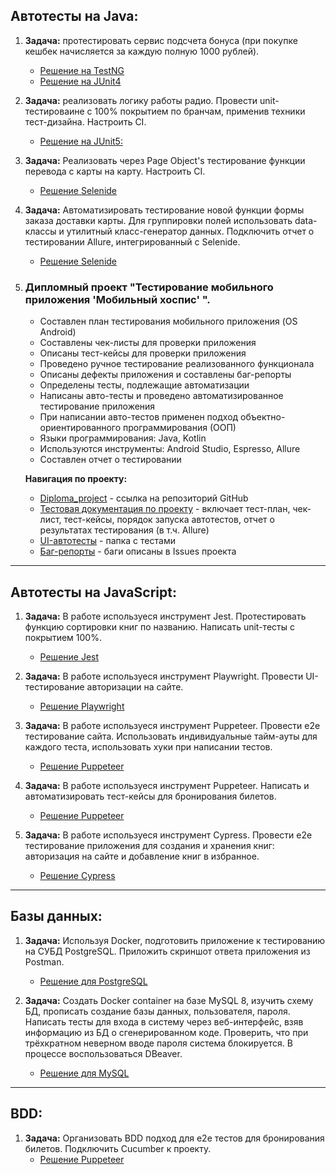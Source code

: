 ## Автотесты на Java:

1. **Задача:** протестировать сервис подсчета бонуса (при покупке кешбек начисляется за каждую полную 1000 рублей).
   - [Решение на TestNG](https://github.com/RytoryQA/Homework-autotest-1/blob/testng/src/test/java/org/example/CashbackHackServiceTest.java)  
   - [Решение на JUnit4](https://github.com/RytoryQA/Homework-autotest-1/blob/junit4/src/test/java/org/example/CashbackHackServiceTest.java)  

2. **Задача:** реализовать логику работы радио. Провести unit-тестироваине с 100% покрытием по бранчам, применив техники тест-дизайна. Настроить CI.
   - [Решение на JUnit5:](https://github.com/RytoryQA/Homework-10)  

3. **Задача:** Реализовать через Page Object's тестирование функции перевода с карты на карту. Настроить CI.  
   - [Решение Selenide](https://github.com/RytoryQA/Homework-autotest-6)   

4. **Задача:** Автоматизировать тестирование новой функции формы заказа доставки карты. Для группировки полей использовать data-классы и утилитный класс-генератор данных. Подключить отчет о тестировании Allure, интегрированный с Selenide.  
   - [Решение Selenide](https://github.com/RytoryQA/Homework-autotest-9)  

5. ### Дипломный проект "Тестирование мобильного приложения 'Мобильный хоспис' ".
   - Составлен план тестирования мобильного приложения (OS Android)
   - Составлены чек-листы для проверки приложения
   - Описаны тест-кейсы  для проверки приложения
   - Проведено ручное тестирование реализованного функционала
   - Описаны дефекты приложения и составлены баг-репорты
   - Определены тесты, подлежащие автоматизации
   - Написаны авто-тесты и проведено автоматизированное тестирование приложения
   - При написании авто-тестов применен подход объектно-ориентированного программирования (ООП)
   - Языки программирования: Java, Kotlin
   - Используются инструменты: Android Studio, Espresso, Allure
   - Составлен отчет о тестировании

   **Навигация по проекту:** 
   - [Diploma_project](https://github.com/RytoryQA/Diploma) - ссылка на репозиторий GitHub
   - [Тестовая документация по проекту](https://github.com/RytoryQA/Diploma/tree/main/report) - включает тест-план, чек-лист, тест-кейсы, порядок запуска автотестов, отчет о результатах тестирования (в т.ч. Allure) 
   - [UI-автотесты](https://github.com/RytoryQA/Diploma/tree/main/app/src/androidTest/java/ru/iteco/fmhandroid/ui) - папка с тестами
   - [Баг-репорты](https://github.com/RytoryQA/Diploma/issues) - баги описаны в Issues проекта

-------

## Автотесты на JavaScript: 

1. **Задача:** В работе используеся инструмент Jest. Протестировать функцию сортировки книг по названию. Написать unit-тесты с покрытием 100%.
   - [Решение Jest](https://github.com/RytoryQA/Homework-autoJS-3.1) 

2. **Задача:** В работе используеся инструмент Playwright. Провести UI-тестирование авторизации на сайте.
   - [Решение Playwright](https://github.com/RytoryQA/Homework-autoJS-3.2)  

3. **Задача:** В работе используеся инструмент Puppeteer. Провести e2e тестирование сайта. Использовать индивидуальные тайм-ауты для каждого теста, использовать хуки при написании тестов. 
   - [Решение Puppeteer](https://github.com/RytoryQA/Homework-autoJS-4) 

4. **Задача:** В работе используеся инструмент Puppeteer. Написать и автоматизировать тест-кейсы для бронирования билетов. 
   - [Решение Puppeteer](https://github.com/RytoryQA/Homework-autoJS-5)    

5. **Задача:** В работе используеся инструмент Cypress. Провести e2e тестирование приложения для создания и хранения книг: авторизация на сайте и добавление книг в избранное.  
   - [Решение Cypress](https://github.com/RytoryQA/Homework-autoJS-6)   

-------

## Базы данных:  

1. **Задача:** Используя Docker, подготовить приложение к тестированию на СУБД PostgreSQL. Приложить скриншот ответа приложения из Postman. 
   - [Решение для PostgreSQL](https://github.com/RytoryQA/Homework-autotest-7)  

2. **Задача:** Создать Docker container на базе MySQL 8, изучить схему БД, прописать создание базы данных, пользователя, пароля. Написать тесты для входа в систему через веб-интерфейс, взяв информацию из БД о сгенерированном коде. Проверить, что при трёхкратном неверном вводе пароля система блокируется. В процессе воспользоваться DBeaver. 
   - [Решение для MySQL](https://github.com/RytoryQA/Homework-autotest-8)  

-------

## BDD:  

1. **Задача:** Организовать BDD подход для e2e тестов для бронирования билетов. Подключить Cucumber к проекту.  
   - [Решение Puppeteer](https://github.com/RytoryQA/Homework-autoJS-5/tree/main/features)  
  
